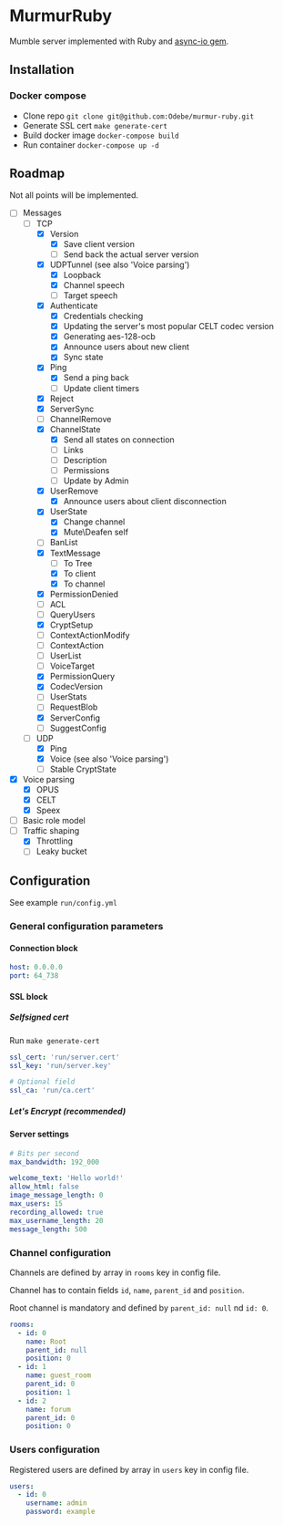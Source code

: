 # MurmurRuby
Mumble server implemented with Ruby and [async-io gem](https://github.com/socketry/async-io).

## Installation
### Docker compose
* Clone repo `git clone git@github.com:Odebe/murmur-ruby.git`
* Generate SSL cert `make generate-cert`
* Build docker image `docker-compose build`
* Run container `docker-compose up -d`

## Roadmap
Not all points will be implemented.

- [ ] Messages
  - [ ] TCP
    - [x] Version
      - [x] Save client version
      - [ ] Send back the actual server version
    - [x] UDPTunnel (see also 'Voice parsing')
      - [x] Loopback
      - [x] Channel speech
      - [ ] Target speech
    - [x] Authenticate
      - [x] Credentials checking
      - [x] Updating the server's most popular CELT codec version
      - [x] Generating aes-128-ocb
      - [x] Announce users about new client
      - [x] Sync state
    - [x] Ping
      - [x] Send a ping back
      - [ ] Update client timers
    - [x] Reject
    - [x] ServerSync
    - [ ] ChannelRemove
    - [x] ChannelState
      - [x] Send all states on connection
      - [ ] Links
      - [ ] Description
      - [ ] Permissions
      - [ ] Update by Admin
    - [x] UserRemove
      - [x] Announce users about client disconnection
    - [x] UserState
      - [x] Change channel
      - [x] Mute\Deafen self
    - [ ] BanList
    - [x] TextMessage
      - [ ] To Tree
      - [x] To client
      - [x] To channel
    - [x] PermissionDenied
    - [ ] ACL
    - [ ] QueryUsers
    - [x] CryptSetup
    - [ ] ContextActionModify
    - [ ] ContextAction
    - [ ] UserList
    - [ ] VoiceTarget
    - [x] PermissionQuery
    - [x] CodecVersion
    - [ ] UserStats
    - [ ] RequestBlob
    - [x] ServerConfig
    - [ ] SuggestConfig
  - [ ] UDP
    - [x] Ping
    - [x] Voice (see also 'Voice parsing')
    - [ ] Stable CryptState
- [x] Voice parsing
  - [x] OPUS
  - [x] CELT
  - [x] Speex
- [ ] Basic role model
- [ ] Traffic shaping
  - [x] Throttling
  - [ ] Leaky bucket

## Configuration
See example `run/config.yml`

### General configuration parameters
#### Connection block
```yaml
host: 0.0.0.0
port: 64_738
```

#### SSL block
##### Selfsigned cert
Run `make generate-cert`

```yaml
ssl_cert: 'run/server.cert'
ssl_key: 'run/server.key'

# Optional field
ssl_ca: 'run/ca.cert'
```

##### Let's Encrypt (recommended)


#### Server settings
```yaml
# Bits per second
max_bandwidth: 192_000

welcome_text: 'Hello world!'
allow_html: false
image_message_length: 0
max_users: 15
recording_allowed: true
max_username_length: 20
message_length: 500
```

### Channel configuration
Channels are defined by array in `rooms` key in config file.

Channel has to contain fields `id`, `name`, `parent_id` and `position`.

Root channel is mandatory and defined by `parent_id: null` nd `id: 0`.
```yaml
rooms:
  - id: 0
    name: Root
    parent_id: null
    position: 0
  - id: 1
    name: guest_room
    parent_id: 0
    position: 1
  - id: 2
    name: forum
    parent_id: 0
    position: 0
```

### Users configuration
Registered users are defined by array in `users` key in config file.

```yaml
users:
  - id: 0
    username: admin
    password: example
```
